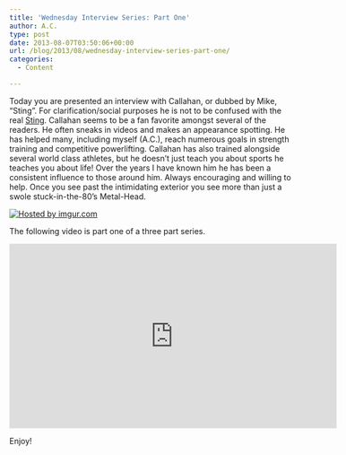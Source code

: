 ```yaml
---
title: 'Wednesday Interview Series: Part One'
author: A.C.
type: post
date: 2013-08-07T03:50:06+00:00
url: /blog/2013/08/wednesday-interview-series-part-one/
categories:
  - Content

---
```

Today you are presented an interview with Callahan, or dubbed by Mike, &#8220;Sting&#8221;. For clarification/social purposes he is not to be confused with the real [Sting][1]. Callahan seems to be a fan favorite amongst several of the readers. He often sneaks in videos and makes an appearance spotting. He has helped many, including myself (A.C.), reach numerous goals in strength training and competitive powerlifting. Callahan has also trained alongside several world class athletes, but he doesn&#8217;t just teach you about sports he teaches you about life! Over the years I have known him he has been a consistent influence to those around him. Always encouraging and willing to help. Once you see past the intimidating exterior you see more than just a swole stuck-in-the-80&#8217;s Metal-Head.
  
</b>
  
[![][2]][3]
  
</b>
  
The following video is part one of a three part series.
  
</b>
  
<span class="embed-youtube" style="text-align:center; display: block;"><iframe class='youtube-player' type='text/html' width='584' height='329' src='https://www.youtube.com/embed/WxQXvjo2te4?version=3&#038;rel=1&#038;fs=1&#038;autohide=2&#038;showsearch=0&#038;showinfo=1&#038;iv_load_policy=1&#038;wmode=transparent' allowfullscreen='true' style='border:0;'></iframe></span>
  
</b>
  
Enjoy!

 [1]: http://www.allwrestlingsuperstars.com/2010/07/Sting-tna-superstar-1.jpg
 [2]: http://i.imgur.com/Gbj0s2m.jpg "Hosted by imgur.com"
 [3]: http://imgur.com/Gbj0s2m